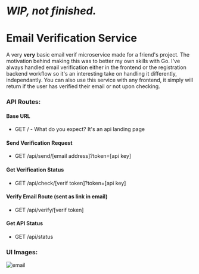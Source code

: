 # _WIP, not finished._

# Email Verification Service

A very **very** basic email verif microservice made for a friend's project. The motivation behind making this was to better my own skills with Go. I've always handled email verification either in the frontend or the registration backend workflow so it's an interesting take on handling it differently, independantly. You can also use this service with any frontend, it simply will return if the user has verified their email or not upon checking.

### API Routes:

#### Base URL

- GET / - What do you expect? It's an api landing page

#### Send Verification Request

- GET /api/send/[email address]?token=[api key]

#### Get Verification Status

- GET /api/check/[verif token]?token=[api key]

#### Verify Email Route (sent as link in email)

- GET /api/verify/[verif token]

#### Get API Status

- GET /api/status

### UI Images:

![email](https://i.imgur.com/KwGKnad.png)
